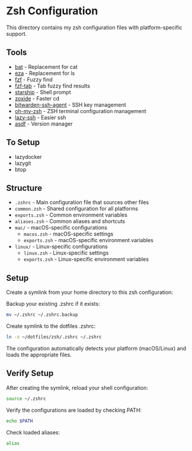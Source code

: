 # Zsh Configuration

This directory contains my zsh configuration files with platform-specific support.

## Tools

- [bat](https://github.com/sharkdp/bat) - Replacement for cat
- [eza](https://eza.rocks/) - Replacement for ls
- [fzf](https://github.com/junegunn/fzf) - Fuzzy find
- [fzf-tab](https://github.com/Aloxaf/fzf-tab?tab=readme-ov-file#oh-my-zsh) - Tab fuzzy find results
- [starship](https://starship.rs/guide/) - Shell prompt
- [zoxide](https://github.com/ajeetdsouza/zoxide) - Faster cd
- [bitwarden-ssh-agent](https://bitwarden.com/help/ssh-agent/) - SSH key management
- [oh-my-zsh](https://ohmyz.sh/) - ZSH terminal configuration management
- [lazy-ssh](https://github.com/adembc/lazyssh) - Easier ssh
- [asdf](https://asdf-vm.com/) - Version manager

## To Setup
- lazydocker
- lazygit
- btop

## Structure

- `.zshrc` - Main configuration file that sources other files
- `common.zsh` - Shared configuration for all platforms
- `exports.zsh` - Common environment variables
- `aliases.zsh` - Common aliases and shortcuts
- `mac/` - macOS-specific configurations
  - `macos.zsh` - macOS-specific settings
  - `exports.zsh` - macOS-specific environment variables
- `linux/` - Linux-specific configurations
  - `linux.zsh` - Linux-specific settings
  - `exports.zsh` - Linux-specific environment variables

## Setup

Create a symlink from your home directory to this zsh configuration:

Backup your existing .zshrc if it exists:

```zsh
mv ~/.zshrc ~/.zshrc.backup
```

Create symlink to the dotfiles .zshrc:

```zsh
ln -s ~/dotfiles/zsh/.zshrc ~/.zshrc
```

The configuration automatically detects your platform (macOS/Linux) and loads the appropriate files.

## Verify Setup

After creating the symlink, reload your shell configuration:

```zsh
source ~/.zshrc
```

Verify the configurations are loaded by checking PATH:

```zsh
echo $PATH
```

Check loaded aliases:

```zsh
alias
```
